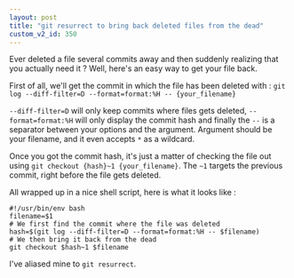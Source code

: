 ```yaml
---
layout: post
title: "git resurrect to bring back deleted files from the dead"
custom_v2_id: 350
---
```


<p>Ever deleted a file several commits away and then suddenly realizing that you actually need it ? Well, here's an easy way to get your file back.</p>
<p>First of all, we'll get the commit in which the file has been deleted with : <code>git log --diff-filter=D --format=format:%H -- {your_filename}</code></p>
<p><code>--diff-filter=D</code> will only keep commits where files gets deleted, <code>--format=format:%H</code> will only display the commit hash and finally the <code>--</code> is a separator between your options and the argument. Argument should be your filename, and it even accepts <code>*</code> as a wildcard.</p>
<p>Once you got the commit hash, it's just a matter of checking the file out using <code>git checkout {hash}~1 {your_filename}</code>. The <code>~1</code> targets the previous commit, right before the file gets deleted.</p>
<p>All wrapped up in a nice shell script, here is what it looks like :</p>
<pre><code lang="sh">#!/usr/bin/env bash <br />filename=$1  <br /># We first find the commit where the file was deleted <br />hash=$(git log --diff-filter=D --format=format:%H -- $filename)  <br /># We then bring it back from the dead <br />git checkout $hash~1 $filename</code></pre>
<p>I've aliased mine to <code>git resurrect</code>.</p>
